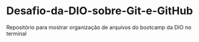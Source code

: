 # Desafio-da-DIO-sobre-Git-e-GitHub
Repositório para mostrar organização de arquivos do bootcamp da DIO no terminal
